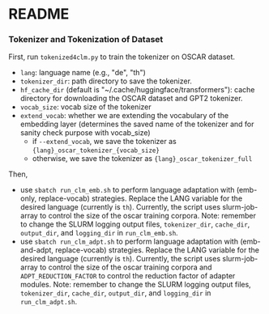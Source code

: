 # README

### Tokenizer and Tokenization of Dataset
First, run `tokenized4clm.py` to train the tokenizer on OSCAR dataset.
- `lang`: language name (e.g., "de", "th")
- `tokenizer_dir`: path directory to save the tokenizer.
- `hf_cache_dir` (default is "~/.cache/huggingface/transformers"): cache directory for downloading the OSCAR dataset and GPT2 tokenizer.
- `vocab_size`: vocab size of the tokenizer
- `extend_vocab`: whether we are extending the vocabulary of the embedding layer (determines the saved name of the tokenizer and for sanity check purpose with vocab_size)
    - if `--extend_vocab`, we save the tokenizer as `{lang}_oscar_tokenizer_{vocab_size}`
    - otherwise, we save the tokenizer as `{lang}_oscar_tokenizer_full`

Then, 
- use `sbatch run_clm_emb.sh` to perform language adaptation with (emb-only, replace-vocab) strategies. Replace the LANG variable for the desired language (currently is `th`). Currently, the script uses slurm-job-array to control the size of the oscar training corpora. Note: remember to change the SLURM logging output files, `tokenizer_dir`, `cache_dir`, `output_dir`, and `logging_dir` in `run_clm_emb.sh`. 
- use `sbatch run_clm_adpt.sh` to perform language adaptation with (emb-and-adpt, replace-vocab) strategies. Replace the LANG variable for the desired language (currently is `th`). Currently, the script uses slurm-job-array to control the size of the oscar training corpora and `ADPT_REDUCTION_FACTOR` to control the reduction factor of adapter modules. Note: remember to change the SLURM logging output files, `tokenizer_dir`, `cache_dir`, `output_dir`, and `logging_dir` in `run_clm_adpt.sh`.